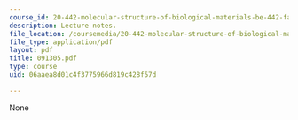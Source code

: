 ```yaml
---
course_id: 20-442-molecular-structure-of-biological-materials-be-442-fall-2005
description: Lecture notes.
file_location: /coursemedia/20-442-molecular-structure-of-biological-materials-be-442-fall-2005/06aaea8d01c4f3775966d819c428f57d_091305.pdf
file_type: application/pdf
layout: pdf
title: 091305.pdf
type: course
uid: 06aaea8d01c4f3775966d819c428f57d

---
```

None